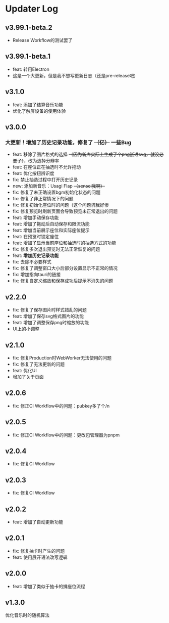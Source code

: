 # Updater Log

## v3.99.1-beta.2
- Release Workflow的测试罢了

## v3.99.1-beta.1
- feat: 转用Electron
- 这是一个大更新，但是我不想写更新日志（还是pre-release吧)

## v3.1.0
- feat: 添加了结算音乐功能
- 优化了触屏设备的使用体验

## v3.0.0
### 大更新！增加了历史记录功能，修复了 ~~（亿）~~ 一些Bug

- feat: 移除了图片格式的选择 ~~（因为新库实际上生成了个png嵌进svg，就没必要了）~~，改为选择分辨率
- feat: 在座位正在抽选时不允许拖动
- feat: 优化按钮辨识度
- fix: 禁止抽选过程中打开历史记录
- new: 添加新音乐：Usagi Flap ~~（sensei我啊）~~
- fix: 修复了未正确设置bgm初始化状态的问题
- fix: 修复了非正常情况下的问题
- fix: 修复初始化座位时的问题（这个问题坑我好惨
- fix: 修复预览时刷新页面会导致预览未正常退出的问题
- feat: 增加手动保存功能
- feat: 增加了拖动后自动保存和限流功能
- feat: 增加当前展示座位和实际座位提示
- feat: 在预览时锁定座位
- feat: 增加了显示当前座位和抽选时的抽选方式的功能
- fix: 修复多次退出预览时无法正常恢复的问题
- feat: **增加历史记录功能**
- fix: 去除不必要样式
- fix: 修复了调整窗口大小后部分设置显示不正常的情况
- fix: 增加指向tauri的链接
- fix: 修复自定义缩放和保存成功后提示不消失的问题


## v2.2.0

- fix: 修复了保存图片时样式错乱的问题
- feat: 增加了保存svg格式图片的功能
- feat: 增加了调整保存png时缩放的功能
- UI上的小调整

## v2.1.0

- fix: 修复Production时WebWorker无法使用的问题
- fix: 修复了无法更新的问题
- feat: 优化UI
- 增加了关于页面

## v2.0.6

- fix: 修正CI Workflow中的问题：pubkey多了个/n

## v2.0.5

- fix: 修正CI Workflow中的问题：更改包管理器为pnpm

## v2.0.4

- fix: 修复CI Workflow

## v2.0.3

- fix: 修复CI Workflow

## v2.0.2

- feat: 增加了自动更新功能

## v2.0.1

- fix: 修复抽卡时产生的问题
- feat: 使用展开语法改写逻辑

## v2.0.0

- feat: 增加了类似于抽卡的排座位流程

## v1.3.0

优化音乐时的随机算法
